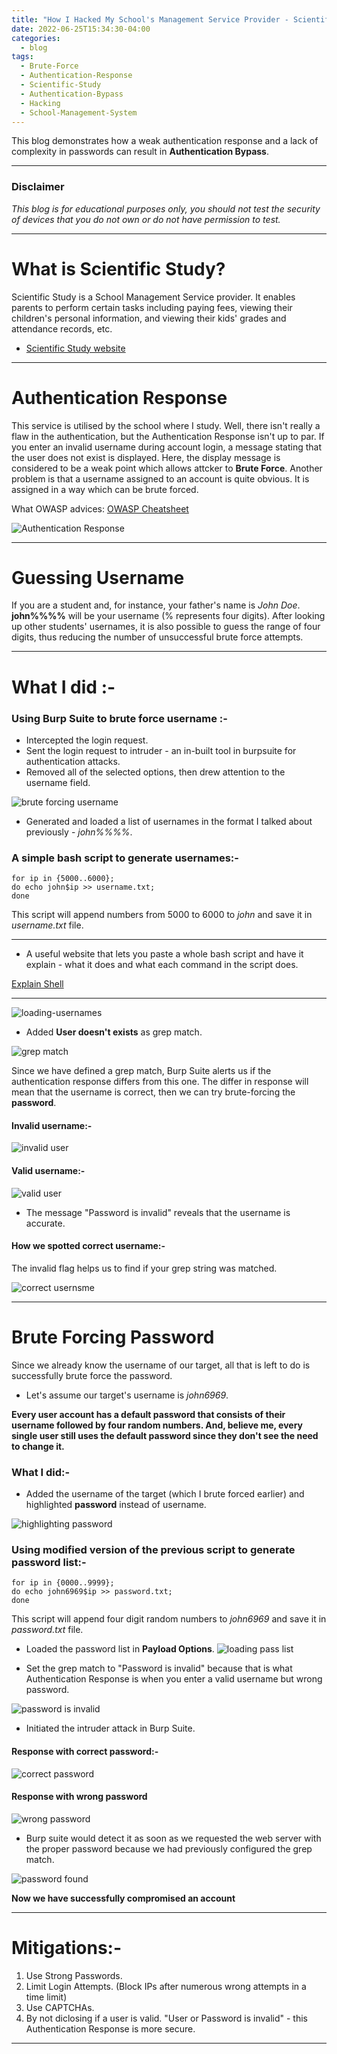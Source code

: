 ```yaml
---
title: "How I Hacked My School's Management Service Provider - Scientific Study"
date: 2022-06-25T15:34:30-04:00
categories:
  - blog
tags:
  - Brute-Force
  - Authentication-Response
  - Scientific-Study
  - Authentication-Bypass
  - Hacking
  - School-Management-System
---
```


This blog demonstrates how a weak authentication response and a lack of complexity in passwords can result in **Authentication Bypass**.

---

### Disclaimer
_This blog is for educational purposes only, you should not test the security of devices that you do not own or do not have permission to test._

---

# What is Scientific Study?
Scientific Study is a School Management Service provider. It enables parents to perform certain tasks including paying fees, viewing their children's personal information, and viewing their kids' grades and attendance records, etc.

- [Scientific Study website](https://www.scientificstudy.in/)

---

# Authentication Response
This service is utilised by the school where I study. Well, there isn't really a flaw in the authentication, but the Authentication Response isn't up to par. If you enter an invalid username during account login, a message stating that the user does not exist is displayed. Here, the display message is considered to be a weak point which allows attcker to **Brute Force**. Another problem is that a username assigned to an account is quite obvious. It is assigned in a way which can be brute forced.

What OWASP advices: [OWASP Cheatsheet](https://github.com/OWASP/CheatSheetSeries/blob/master/cheatsheets/Authentication_Cheat_Sheet.md#authentication-and-error-messages)

![Authentication Response](/assets/images/Scientific%20Study%20-%20Brute%20Force/scientific-study-authentication.png)

---

# Guessing Username
If you are a student and, for instance, your father's name is _John Doe_.
**john%%%%** will be your username (% represents four digits). After looking up other students' usernames, it is also possible to guess the range of four digits, thus reducing the number of unsuccessful brute force attempts.

---

# What I did :-

### Using Burp Suite to brute force username :-
- Intercepted the login request.
- Sent the login request to intruder - an in-built tool in burpsuite for authentication attacks.
- Removed all of the selected options, then drew attention to the username field.

![brute forcing username](/assets/images/Scientific%20Study%20-%20Brute%20Force/scientific-study-intruder-username.png)

- Generated and loaded a list of usernames in the format I talked about previously - _john%%%%_.

### A simple bash script to generate usernames:-
```
for ip in {5000..6000}; 
do echo john$ip >> username.txt; 
done
```
This script will append numbers from 5000 to 6000 to _john_ and save it in _username.txt_ file.

---

- A useful website that lets you paste a whole bash script and have it explain - what it does and what each command in the script does.

[Explain Shell](https://explainshell.com/)

---

![loading-usernames](/assets/images/Scientific%20Study%20-%20Brute%20Force/burp-suite-load-username.png)

- Added **User doesn't exists** as grep match. 

![grep match](/assets/images/Scientific%20Study%20-%20Brute%20Force/burp-suite-user-grep.png)

Since we have defined a grep match, Burp Suite alerts us if the authentication response differs from this one. The differ in response will mean that the username is correct, then we can try brute-forcing the **password**.

#### Invalid username:-
![invalid user](/assets/images/Scientific%20Study%20-%20Brute%20Force/intruder-attack-invalid-user.png)

#### Valid username:-
![valid user](/assets/images/Scientific%20Study%20-%20Brute%20Force/intruder-attack-valid-user.png)
- The message "Password is invalid" reveals that the username is accurate.

#### How we spotted correct username:-
The invalid flag helps us to find if your grep string was matched.

![correct usernsme](/assets/images/Scientific%20Study%20-%20Brute%20Force/how-we-knew-username.png)

---

# Brute Forcing Password
Since we already know the username of our target, all that is left to do is successfully brute force the password.

- Let's assume our target's username is _john6969_. 

**Every user account has a default password that consists of their username followed by four random numbers. And, believe me, every single user still uses the default password since they don't see the need to change it.**

### What I did:-
- Added the username of the target (which I brute forced earlier) and highlighted **password** instead of username.

![highlighting password](/assets/images/Scientific%20Study%20-%20Brute%20Force/highlighting-password-field.png)

### Using modified version of the previous script to generate password list:-
```
for ip in {0000..9999}; 
do echo john6969$ip >> password.txt; 
done
```

This script will append four digit random numbers to _john6969_ and save it in _password.txt_ file.

- Loaded the password list in **Payload Options**.
![loading pass list](/assets/images/Scientific%20Study%20-%20Brute%20Force/intruder-loading-password.png)

- Set the grep match to "Password is invalid" because that is what Authentication Response is when you enter a valid username but wrong password.

![password is invalid](/assets/images/Scientific%20Study%20-%20Brute%20Force/password%20is%20invalid.png)

- Initiated the intruder attack in Burp Suite.

#### Response with correct password:-
![correct password](/assets/images/Scientific%20Study%20-%20Brute%20Force/correct%20password.png)

#### Response with wrong password
![wrong password](/assets/images/Scientific%20Study%20-%20Brute%20Force/password%20wrong.png)

- Burp suite would detect it as soon as we requested the web server with the proper password because we had previously configured the grep match.

![password found](/assets/images/Scientific%20Study%20-%20Brute%20Force/password%20found.png)

**Now we have successfully compromised an account**

---

# Mitigations:-
1. Use Strong Passwords.
2. Limit Login Attempts. (Block IPs after numerous wrong attempts in a time limit)
3. Use CAPTCHAs.
4. By not diclosing if a user is valid.
"User or Password is invalid" - this Authentication Response is more secure. 

---